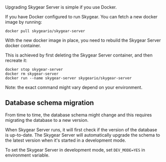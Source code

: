 Upgrading Skygear Server is simple if you use Docker. 

If you have Docker configured to run Skygear. You can fetch a new docker image by running:

```
docker pull skygeario/skygear-server
```

With the new docker image in place, you need to rebuild the Skygear Server docker container. 

This is achieved by first deleting the Skygear Server container, and then recreate it:

```
docker stop skygear-server
docker rm skygear-server
docker run --name skygear-server skygeario/skygear-server
```

Note: the exact command might vary depend on your environment.

## Database schema migration

From time to time, the database schema might change and this requires
migrating the database to a new version.

When Skygear Server runs, it will first check if the version of the database is up-to-date. The Skygear Server will automatically upgrade the schema to the latest version when it's started in a development mode.

To set the Skygear Server in development mode,  set `DEV_MODE=YES` in environment variable.
